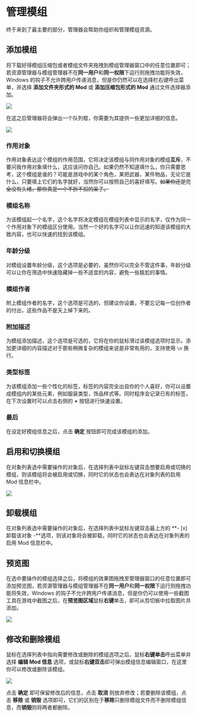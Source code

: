 # 管理模组

终于来到了最主要的部分，管理器会帮助你组织和管理模组资源。

## 添加模组

将下载好得模组压缩包或者模组文件夹拖拽到模组管理器窗口中的任意位置即可；若资源管理器与模组管理器不在**同一用户**和**同一权限**下运行则拖拽功能将失效，Windows 的钩子不允许跨用户传递消息，但是你仍然可以在选择栏右键呼出菜单，并选择 **添加文件夹形式的 Mod** 或 **添加压缩包形式的 Mod** 通过文件选择器添加。

![](/static/image/b4ddc575.png)

在这之后管理器将会弹出一个队列框，你需要为其提供一些更加详细的信息。

![](/static/image/c11cc536.png)

### 作用对象 <Badge type="warning" text="必填项" />

作用对象表达这个模组的作用范围，它将决定该模组与同作用对象的模组**互斥**，不要问我作用对象填什么，这应该问你自己。如果仍然不知道填什么，你只需要思考，这个模组是谁的？可能是游戏中的某个角色，某把武器，某件物品，无论它是什么，只要填上它们的名字就好，当然你可以按照自己的喜好填写。~~如果你还是完全没有头绪，那你真是一个不折不扣的呆子。~~

### 模组名称 <Badge type="warning" text="必填项" />

为该模组起一个名字，这个名字将决定模组在模组列表中显示的名字，仅作为同一个作用对象下的模组区分使用。当然一个好的名字可以让你迅速的知道该模组的大致内容，也可以快速的找到该模组。

### 年龄分级 <Badge type="warning" text="必填项" />

对模组设置年龄分级，这个选项是必要的，虽然你可以完全不管这件事，年龄分级可以让你在筛选中快速隐藏掉一些不适宜的内容，避免一些尴尬的事情。

### 模组作者 <Badge type="info" text="选填项" />

附上模组作者的名字，这个选项是可选的，但建议你设置，不要忘记每一位创作者的付出，这些作品不是天上掉下来的。

### 附加描述 <Badge type="info" text="选填项" />

为模组添加描述，这个选项是可选的，它将在你的鼠标滑过该模组选项时显示。添加更详细的内容描述对于那些稍微复杂的模组来说是非常有用的，支持使用 `\n` 换行。

### 类型标签 <Badge type="info" text="选填项" />

为该模组添加一些个性化的标签，标签的内容完全出自你的个人喜好，你可以设置成模组内的某些元素，例如服装类型，饰品样式等。同时程序会记录已有的标签，在下次设置时可以点击右侧的 **+** 按钮进行快速设置。

### 最后

在设定好模组信息之后，点击 **确定** 按钮即可完成该模组的添加。


## 启用和切换模组

在对象列表选中需要操作的对象后，在选择列表中鼠标左键双击想要启用或切换的模组，则该模组将会被启用或切换，同时它的状态也会表达在对象列表的启用 Mod 信息栏中。

![](/static/image/65857a16.png)


## 卸载模组

在对象列表选中需要操作的对象后，在选择列表中鼠标左键双击最上方的 **- [x] 卸载该对象 -**选项，则该对象将会被卸载，同时它的状态也会表达在对象列表的启用 Mod 信息栏中。


## 预览图

在选中要操作的模组选择之后，将模组的效果图拖拽至管理器窗口的任意位置即可添加预览图，若资源管理器与模组管理器不在**同一用户**和**同一权限**下运行则拖拽功能将失效，Windows 的钩子不允许跨用户传递消息，但是你仍可以使用一些截图工具在游戏中截图之后，在**预览图区域**鼠标**右键**单击，即可从剪切板中拉取图片并添加。

![](/static/image/c6435374.png)


## 修改和删除模组

鼠标在选择列表中指向需要修改或删除的模组选项之后，鼠标**右键单击**呼出菜单并选择 **编辑 Mod 信息** 选项，或鼠标**右键双击**即可弹出模组信息编辑窗口，在这里你可以修改或删除该模组。

![](/static/image/1be75ae4.png)

点击 **确定** 即可保留修改后的信息，点击 **取消** 则放弃修改；若要删除该模组，点击 **移除** 或 **销毁** 选项即可，它们的区别在于**移除**只删除模组文件而不删除模组信息，而**销毁**则将两者都删除。
